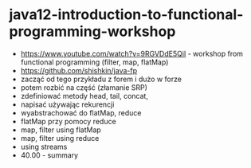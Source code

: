 # java12-introduction-to-functional-programming-workshop

* https://www.youtube.com/watch?v=9RGVDdE5QjI - workshop from functional programming (filter, map, flatMap)
* https://github.com/shishkin/java-fp
* zacząć od tego przykładu z forem i dużo w forze
* potem rozbić na część (złamanie SRP)
* zdefiniować metody head, tail, concat,
* napisać używając rekurencji
* wyabstrachować do flatMap, reduce
* flatMap przy pomocy reduce
* map, filter using flatMap
* map, filter using reduce
* using streams
* 40.00 - summary